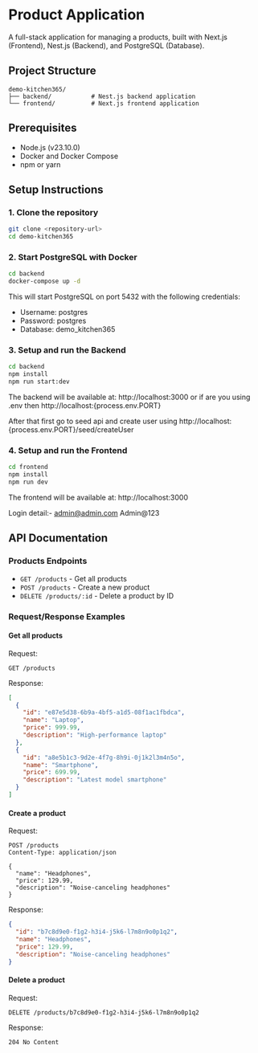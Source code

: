 # Product Application

A full-stack application for managing a products, built with Next.js (Frontend), Nest.js (Backend), and PostgreSQL (Database).

## Project Structure

```
demo-kitchen365/
├── backend/           # Nest.js backend application
└── frontend/          # Next.js frontend application
```

## Prerequisites

- Node.js (v23.10.0)
- Docker and Docker Compose
- npm or yarn

## Setup Instructions

### 1. Clone the repository

```bash
git clone <repository-url>
cd demo-kitchen365
```

### 2. Start PostgreSQL with Docker

```bash
cd backend
docker-compose up -d
```

This will start PostgreSQL on port 5432 with the following credentials:
- Username: postgres
- Password: postgres
- Database: demo_kitchen365

### 3. Setup and run the Backend

```bash
cd backend
npm install
npm run start:dev
```

The backend will be available at: http://localhost:3000 or if are you using .env then http://localhost:{process.env.PORT}

After that first go to seed api and create user using http://localhost:{process.env.PORT}/seed/createUser

### 4. Setup and run the Frontend

```bash
cd frontend
npm install
npm run dev
```

The frontend will be available at: http://localhost:3000

Login detail:- 
admin@admin.com 
Admin@123

## API Documentation

### Products Endpoints

- `GET /products` - Get all products
- `POST /products` - Create a new product
- `DELETE /products/:id` - Delete a product by ID

### Request/Response Examples

#### Get all products

Request:
```http
GET /products
```

Response:
```json
[
  {
    "id": "e87e5d38-6b9a-4bf5-a1d5-08f1ac1fbdca",
    "name": "Laptop",
    "price": 999.99,
    "description": "High-performance laptop"
  },
  {
    "id": "a8e5b1c3-9d2e-4f7g-8h9i-0j1k2l3m4n5o",
    "name": "Smartphone",
    "price": 699.99,
    "description": "Latest model smartphone"
  }
]
```

#### Create a product

Request:
```http
POST /products
Content-Type: application/json

{
  "name": "Headphones",
  "price": 129.99,
  "description": "Noise-canceling headphones"
}
```

Response:
```json
{
  "id": "b7c8d9e0-f1g2-h3i4-j5k6-l7m8n9o0p1q2",
  "name": "Headphones",
  "price": 129.99,
  "description": "Noise-canceling headphones"
}
```

#### Delete a product

Request:
```http
DELETE /products/b7c8d9e0-f1g2-h3i4-j5k6-l7m8n9o0p1q2
```

Response:
```
204 No Content
```